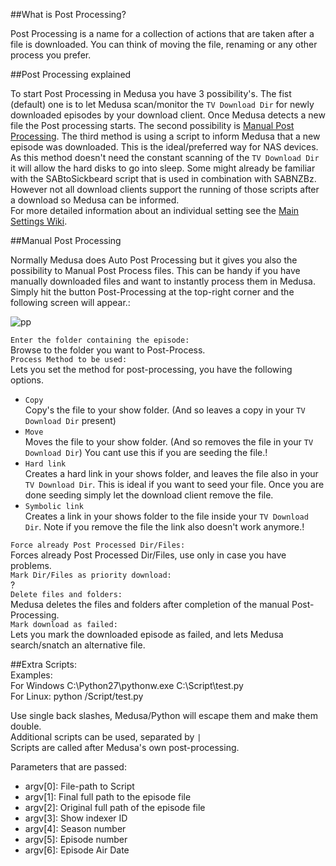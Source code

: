 ##What is Post Processing?

Post Processing is a name for a collection of actions that are taken after a file is downloaded. You can think of moving the file, renaming or any other process you prefer.  

##Post Processing explained

To start Post Processing in Medusa you have 3 possibility's. The fist (default) one is to let Medusa scan/monitor the `TV Download Dir` for newly downloaded episodes by your download client. Once Medusa detects a new file the Post processing starts. The second possibility is [Manual Post Processing](https://github.com/pyMedusa/SickRage/wiki/Post-Processing#manual-post-processing). The third method is using a script to inform Medusa that a new episode was downloaded. This is the ideal/preferred way for NAS devices. As this method doesn't need the constant scanning of the `TV Download Dir` it will allow the hard disks to go into sleep. Some might already be familiar with the SABtoSickbeard script that is used in combination with SABNZBz. However not all download clients support the running of those scripts after a download so Medusa can be informed.  
For more detailed information about an individual setting see the [Main Settings Wiki](https://github.com/pyMedusa/SickRage/wiki/Settings-explained#post-processing).


##Manual Post Processing

Normally Medusa does Auto Post Processing but it gives you also the possibility to Manual Post Process files. This can be handy if you have manually downloaded files and want to instantly process them in Medusa. Simply hit the button Post-Processing at the top-right corner and the following screen will appear.:  

![pp](https://cloud.githubusercontent.com/assets/7928052/13013716/dc32af82-d1b0-11e5-80be-9638101f901b.png)

`Enter the folder containing the episode:`  
Browse to the folder you want to Post-Process.  
`Process Method to be used:`  
Lets you set the method for post-processing, you have the following options.  
 * `Copy`  
Copy's the file to your show folder. (And so leaves a copy in your `TV Download Dir` present)  
 * `Move`  
Moves the file to your show folder. (And so removes the file in your `TV Download Dir`) You cant use this if you are seeding the file.!  
 * `Hard link`   
Creates a hard link in your shows folder, and leaves the file also in your `TV Download Dir`. This is ideal if you want to seed your file. Once you are done seeding simply let the download client remove the file.  
 * `Symbolic link`  
Creates a link in your shows folder to the file inside your `TV Download Dir`. Note if you remove the file the link also doesn't work anymore.!  

`Force already Post Processed Dir/Files:`  
Forces already Post Processed Dir/Files, use only in case you have problems.  
`Mark Dir/Files as priority download:`  
?  
`Delete files and folders:`  
Medusa deletes the files and folders after completion of the manual Post-Processing.  
`Mark download as failed:`  
Lets you mark the downloaded episode as failed, and lets Medusa search/snatch an alternative file.  


##Extra Scripts:  
Examples:  
For Windows C:\Python27\pythonw.exe C:\Script\test.py  
For Linux: python /Script/test.py  

Use single back slashes, Medusa/Python will escape them and make them double.  
Additional scripts can be used, separated by `|`  
Scripts are called after Medusa's own post-processing.  

Parameters that are passed:

* argv[0]: File-path to Script
* argv[1]: Final full path to the episode file
* argv[2]: Original full path of the episode file
* argv[3]: Show indexer ID
* argv[4]: Season number
* argv[5]: Episode number
* argv[6]: Episode Air Date